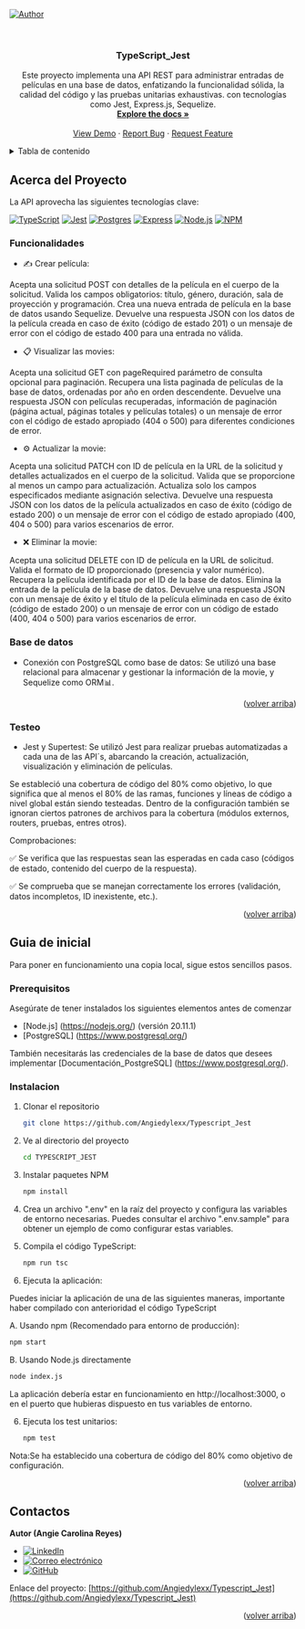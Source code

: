 [![Author][author-shield]][author-url]

<!-- PROJECT LOGO -->
<br />
<div align="center">
  <a href="https://github.com/Angiedylexx/Typescript_Jest">
  </a>
<h3 align="center"> TypeScript_Jest </h3>  
  <p align="center">
    Este proyecto implementa una API REST para administrar entradas de películas en una base de datos, enfatizando la funcionalidad sólida, la calidad del código y las pruebas unitarias exhaustivas. con tecnologías como Jest, Express.js, Sequelize.
    <br />
    <a href="https://github.com/github_username/repo_name"><strong>Explore the docs »</strong></a>
    <br />
    <br />
    <a href="https://github.com/github_username/repo_name">View Demo</a>
    ·
    <a href="https://github.com/github_username/repo_name/issues">Report Bug</a>
    ·
    <a href="https://github.com/github_username/repo_name/issues">Request Feature</a>
  </p>
</div>

<!-- TABLE OF CONTENTS -->
<details>
  <summary>Tabla de contenido</summary>
  <ol>
    <li>
      <a href="#about-the-project">Sobre el proyecto</a>
      <ul>
        <li><a href="#functionalities">Funcionalidades</a></li>
        <li><a href="#database">Base de datos</a></li>
        <li><a href="#database">Testeo</a></li>
      </ul>
    </li>
    <li>
      <a href="#getting-started">Guia de inicial</a>
      <ul>
        <li><a href="#prerequisites">Prerequisitos</a></li>
        <li><a href="#installation">Instalación</a></li>
      </ul>
    </li>
    <li><a href="#contact">Contactos</a></li>
  </ol>
</details>

<!-- ABOUT THE PROJECT -->
## Acerca del Proyecto

La API aprovecha las siguientes tecnologías clave:

[![TypeScript](https://shields.io/badge/TypeScript-%23007ACC?style=for-the-badge&logo=typescript&color=white&style=border-color:#007ACC&width=40&height=40)](https://www.typescriptlang.org/)
[![Jest](https://shields.io/badge/Jest-%23C21325?style=for-the-badge&logo=jest&color=white&style=border-color:#C21325&background=#2F4F4F&width=40&height=40)](https://jestjs.io/)
[![Postgres](https://shields.io/badge/Postgres-%23336791?style=for-the-badge&logo=postgresql&color=white&style=border-color:#336791&width=40&height=40)](https://www.postgresql.org/)
[![Express](https://shields.io/badge/Express-%234782C8?style=for-the-badge&logo=express&color=white&style=border-color:#4782C8&width=40&height=40)](https://expressjs.com/)
[![Node.js](https://img.shields.io/badge/Node.js-%233399FF?style=for-the-badge&logo=Node.js&color=white&style=border-color:#3399FF&width=40&height=40)](https://nodejs.org/es/)
[![NPM](https://img.shields.io/badge/NPM-%23EA4335?style=for-the-badge&logo=NPM&color=white&style=border-color:#EA4335&width=40&height=40)](https://www.npmjs.com/)

### Funcionalidades

- ✍️ Crear película:

Acepta una solicitud POST con detalles de la película en el cuerpo de la solicitud.
Valida los campos obligatorios: título, género, duración, sala de proyección y programación.
Crea una nueva entrada de película en la base de datos usando Sequelize.
Devuelve una respuesta JSON con los datos de la película creada en caso de éxito (código de estado 201) o un mensaje de error con el código de estado 400 para una entrada no válida.

- 📋 Visualizar las movies:

Acepta una solicitud GET con pageRequired parámetro de consulta opcional para paginación.
Recupera una lista paginada de películas de la base de datos, ordenadas por año en orden descendente.
Devuelve una respuesta JSON con películas recuperadas, información de paginación (página actual, páginas totales y películas totales) o un mensaje de error con el código de estado apropiado (404 o 500) para diferentes condiciones de error.

- ⚙️ Actualizar la movie:

Acepta una solicitud PATCH con ID de película en la URL de la solicitud y detalles actualizados en el cuerpo de la solicitud.
Valida que se proporcione al menos un campo para actualización.
Actualiza solo los campos especificados mediante asignación selectiva.
Devuelve una respuesta JSON con los datos de la película actualizados en caso de éxito (código de estado 200) o un mensaje de error con el código de estado apropiado (400, 404 o 500) para varios escenarios de error.

- ❌ Eliminar la movie:

Acepta una solicitud DELETE con ID de película en la URL de solicitud.
Valida el formato de ID proporcionado (presencia y valor numérico).
Recupera la película identificada por el ID de la base de datos.
Elimina la entrada de la película de la base de datos.
Devuelve una respuesta JSON con un mensaje de éxito y el título de la película eliminada en caso de éxito (código de estado 200) o un mensaje de error con un código de estado (400, 404 o 500) para varios escenarios de error. 

### Base de datos

- Conexión con PostgreSQL como base de datos: Se utilizó una base relacional para almacenar y gestionar la información de la movie, y Sequelize como ORM📊.

<p align="right">(<a href="#readme-top">volver arriba</a>)</p>

### Testeo

- Jest y Supertest: Se utilizó Jest para realizar pruebas automatizadas a cada una de las API´s, abarcando la creación, actualización, visualización y eliminación de películas. 

Se estableció una cobertura de código del 80% como objetivo, lo que significa que al menos el 80% de las ramas, funciones y líneas de código a nivel global están siendo testeadas. Dentro de la configuración también se ignoran ciertos patrones de archivos para la cobertura (módulos externos, routers, pruebas, entres otros).

Comprobaciones:

✅ Se verifica que las respuestas sean las esperadas en cada caso (códigos de estado, contenido del cuerpo de la respuesta).

✅ Se comprueba que se manejan correctamente los errores (validación, datos incompletos, ID inexistente, etc.).

<p align="right">(<a href="#readme-top">volver arriba</a>)</p>

<!-- GETTING STARTED -->
## Guia de inicial

Para poner en funcionamiento una copia local, sigue estos sencillos pasos.

### Prerequisitos

Asegúrate de tener instalados los siguientes elementos antes de comenzar

- [Node.js] (https://nodejs.org/) (versión 20.11.1)
- [PostgreSQL] (https://www.postgresql.org/)

También necesitarás las credenciales de la base de datos que desees implementar  [Documentación_PostgreSQL] (https://www.postgresql.org/).

### Instalacion

1. Clonar el repositorio
   ```sh
   git clone https://github.com/Angiedylexx/Typescript_Jest
   ```
2. Ve al directorio del proyecto
   ```sh
   cd TYPESCRIPT_JEST
   ```
3. Instalar paquetes NPM
   ```sh
   npm install
   ```
4. Crea un archivo ".env" en la raíz del proyecto y configura las variables de entorno necesarias. Puedes consultar el archivo ".env.sample" para obtener un ejemplo de como configurar estas variables.
   
5. Compila el código TypeScript:
   ```sh
   npm run tsc
   ```

6. Ejecuta la aplicación:

Puedes iniciar la aplicación de una de las siguientes maneras, importante haber compilado con anterioridad el código TypeScript

A. Usando npm (Recomendado para entorno de producción):
   ```sh
   npm start
   ```
B. Usando Node.js directamente 
   ```sh
   node index.js
   ```
La aplicación debería estar en funcionamiento en http://localhost:3000, o en el puerto que hubieras dispuesto en tus variables de entorno.

6. Ejecuta los test unitarios:
    ```sh
    npm test
    ```
Nota:Se ha establecido una cobertura de código del 80% como objetivo de configuración. 

<p align="right">(<a href="#readme-top">volver arriba</a>)</p>

<!-- CONTACT -->
## Contactos

**Autor (Angie Carolina Reyes)**

- [![LinkedIn](https://img.shields.io/badge/LinkedIn-%230077B5?logo=linkedin&color=0077B5)](https://www.linkedin.com/in/carolinarbackendingenieriamecanica/)
- [![Correo electrónico](https://img.shields.io/badge/Correo%20electrónico-%230077B5?logo=gmail&color=0077B5)](mailto:angiedylexx@gmail.com)
- [![GitHub](https://img.shields.io/badge/GitHub-%230077B5?logo=github&color=0077B5)](https://github.com/Angiedylexx)

Enlace del proyecto: [https://github.com/Angiedylexx/Typescript_Jest](https://github.com/Angiedylexx/Typescript_Jest)

<p align="right">(<a href="#readme-top">volver arriba</a>)</p>

<!-- MARKDOWN LINKS & IMAGES -->
<!-- https://www.markdownguide.org/basic-syntax/#reference-style-links -->
[author-shield]: https://img.shields.io/badge/author-AngieReyes-brightgreen.svg?style=for-the-badge
[author-url]: https://github.com/Angiedylexx